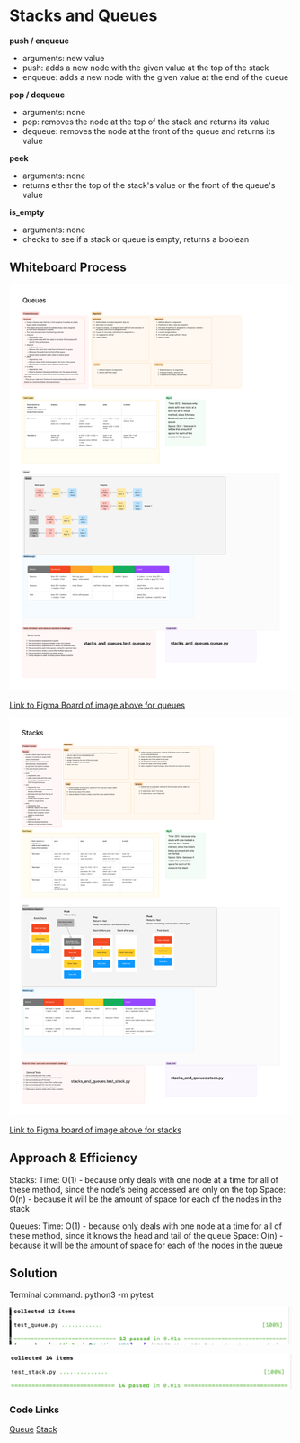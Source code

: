 # Stacks and Queues
<!-- Description of the challenge -->
**push / enqueue**
- arguments: new value
- push: adds a new node with the given value at the top of the stack
- enqueue: adds a new node with the given value at the end of the queue


**pop / dequeue**
- arguments: none
- pop: removes the node at the top of the stack and returns its value
- dequeue: removes the node at the front of the queue and returns its value

**peek**
- arguments: none
- returns either the top of the stack's value or the front of the queue's value

**is_empty**
- arguments: none
- checks to see if a stack or queue is empty, returns a boolean

## Whiteboard Process
<!-- Embedded whiteboard image -->

![Image of the whiteboard process for Queues](python/stacks_and_queues/Code_Challenge_10_Queues.png)

[Link to Figma Board of image above for queues](https://www.figma.com/board/mLQ7CaCvtMPdlHjo5ZWVYZ/Code-Challenge-10%3A-Queues?node-id=0-1&t=23nMnN8z3lmMauEp-1)

![Image of whiteboard process for Stacks](python/stacks_and_queues/Code_Challenge_10_Stacks.png)

[Link to Figma board of image above for stacks](https://www.figma.com/board/nQCtrHby7UWVY1O1mv1X4y/Code-Challenge-10%3A-Stacks?node-id=0-1&t=cjuH7GTkct6Ukaat-1)



## Approach & Efficiency
<!-- What approach did you take? Why? What is the Big O space/time for this approach? -->

Stacks: Time: O(1) - because only deals with one node at a time for all of these method, since the node’s being accessed are only on the top
Space: O(n) - because it will be the amount of space for each of the nodes in the stack

Queues: Time: O(1) - because only deals with one node at a time for all of these method, since it knows the head and tail of the queue
Space: O(n) - because it will be the amount of space for each of the nodes in the queue

## Solution
<!-- Show how to run your code, and examples of it in action -->

Terminal command:  python3 -m pytest

![Queue Tests in terminal: collected 12 items, 12 passed in 0.01s  ](queues_tests_passing.png)


![Stacks Tests in terminal: collected 14 items, 14 passed in 0.01s  ](stacks_tests_passing.png)

### Code Links


[Queue](python/stacks_and_queues/queue.py)
[Stack](python/stacks_and_queues/stack.py)



